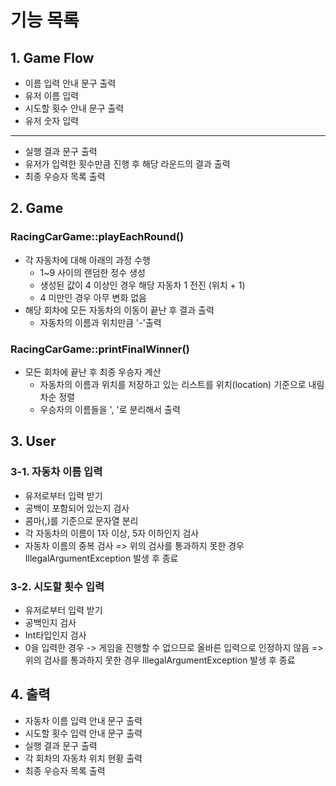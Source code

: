 # 기능 목록

## 1. Game Flow

- 이름 입력 안내 문구 출력
- 유저 이름 입력
- 시도할 횟수 안내 문구 출력
- 유저 숫자 입력
---
- 실행 결과 문구 출력
- 유저가 입력한 횟수만큼 진행 후 해당 라운드의 결과 출력
- 최종 우승자 목록 출력

## 2. Game

### RacingCarGame::playEachRound()
- 각 자동차에 대해 아래의 과정 수행
  - 1~9 사이의 랜덤한 정수 생성
  - 생성된 값이 4 이상인 경우 해당 자동차 1 전진 (위치 + 1)
  - 4 미만인 경우 아무 변화 없음
- 해당 회차에 모든 자동차의 이동이 끝난 후 결과 출력
  - 자동차의 이름과 위치만큼 '-'출력

### RacingCarGame::printFinalWinner()
- 모든 회차에 끝난 후 최종 우승자 계산
  - 자동차의 이름과 위치를 저장하고 있는 리스트를 위치(location) 기준으로 내림차순 정렬
  - 우승자의 이름들을 ', '로 분리해서 출력

## 3. User

### 3-1. 자동차 이름 입력

- 유저로부터 입력 받기
- 공백이 포함되어 있는지 검사
- 콤마(,)를 기준으로 문자열 분리
- 각 자동차의 이름이 1자 이상, 5자 이하인지 검사
- 자동차 이름의 중복 검사 
  => 위의 검사를 통과하지 못한 경우 IllegalArgumentException 발생 후 종료

### 3-2. 시도할 횟수 입력

- 유저로부터 입력 받기
- 공백인지 검사
- Int타입인지 검사
- 0을 입력한 경우 -> 게임을 진행할 수 없으므로 올바른 입력으로 인정하지 않음
  => 위의 검사를 통과하지 못한 경우 IllegalArgumentException 발생 후 종료

## 4. 출력
- 자동차 이름 입력 안내 문구 출력
- 시도할 횟수 입력 안내 문구 출력
- 실행 결과 문구 출력
- 각 회차의 자동차 위치 현황 출력
- 최종 우승자 목록 출력